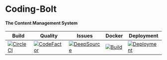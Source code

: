 # Coding-Bolt

#### The Content Management System

| Build                                                                                                                                                                                         | Quality                                                                                                                                                                  | Issues                                                                                                                                                                                                  | Docker                                                                                                                                                              | Deployment                                                                                                                                                                    |
| --------------------------------------------------------------------------------------------------------------------------------------------------------------------------------------------- | ------------------------------------------------------------------------------------------------------------------------------------------------------------------------ | ------------------------------------------------------------------------------------------------------------------------------------------------------------------------------------------------------- | ------------------------------------------------------------------------------------------------------------------------------------------------------------------- | ----------------------------------------------------------------------------------------------------------------------------------------------------------------------------- |
| [![CircleCI](https://circleci.com/gh/dukesx/Coding-Bolt/tree/main.svg?style=svg&circle-token=951545bcaf640de98413d994b6e815bc10f8e8d2)](https://circleci.com/gh/dukesx/Coding-Bolt/tree/main) | [![CodeFactor](https://www.codefactor.io/repository/github/dukesx/coding-bolt/badge/main)](https://www.codefactor.io/repository/github/dukesx/coding-bolt/overview/main) | [![DeepSource](https://deepsource.io/gh/dukesx/Coding-Bolt.svg/?label=active+issues&show_trend=true&token=A7yx_VmPNCiI5BbsJ9_lXqOa)](https://deepsource.io/gh/dukesx/Coding-Bolt/?ref=repository-badge) | [![Build](https://github.com/dukesx/Coding-Bolt/actions/workflows/main.yml/badge.svg?branch=dev)](https://github.com/dukesx/Coding-Bolt/actions/workflows/main.yml) | [![Deployment](https://github.com/dukesx/Coding-Bolt/actions/workflows/deploy.yml/badge.svg?branch=main)](https://github.com/dukesx/Coding-Bolt/actions/workflows/deploy.yml) |
